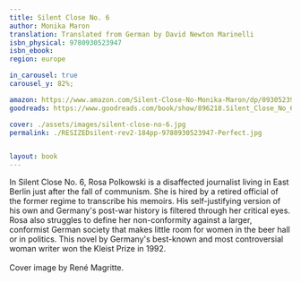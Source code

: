 ```yaml
---
title: Silent Close No. 6
author: Monika Maron
translation: Translated from German by David Newton Marinelli
isbn_physical: 9780930523947
isbn_ebook: 
region: europe

in_carousel: true
carousel_y: 82%;

amazon: https://www.amazon.com/Silent-Close-No-Monika-Maron/dp/0930523946/ref=sr_1_1?keywords=monika+maron+silent+Close+No.+6&qid=1573244995&sr=8-1
goodreads: https://www.goodreads.com/book/show/896218.Silent_Close_No_6

cover: ./assets/images/silent-close-no-6.jpg
permalink: ./RESIZEDsilent-rev2-184pp-9780930523947-Perfect.jpg


layout: book
---
```

In Silent Close No. 6, Rosa Polkowski is a disaffected journalist living in East Berlin just after the fall of communism. She is hired by a retired official of the former regime to transcribe his memoirs. His self-justifying version of his own and Germany's post-war history is filtered through her critical eyes. Rosa also struggles to define her non-conformity against a larger, conformist German society that makes little room for women in the beer hall or in politics. This novel by Germany's best-known and most controversial woman writer won the Kleist Prize in 1992.
<br><br>
Cover image by René Magritte.
